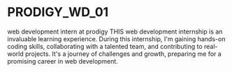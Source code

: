 # PRODIGY_WD_01
web development intern at prodigy 
THIS web development internship is an invaluable learning experience. During this internship, I'm gaining hands-on coding skills, collaborating with a talented team, and contributing to real-world projects. It's a journey of challenges and growth, preparing me for a promising career in web development.
